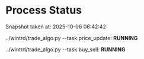 # Process Status

Snapshot taken at: 2025-10-06 06:42:42

../wintrd/trade_algo.py --task price_update: **RUNNING**

../wintrd/trade_algo.py --task buy_sell: **RUNNING**

